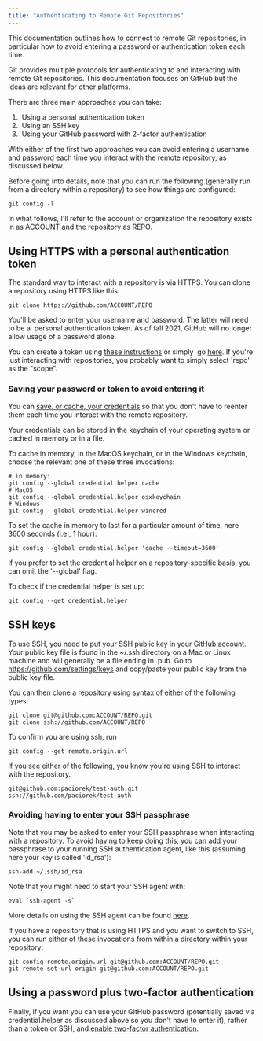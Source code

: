 ```yaml
---
title: "Authenticating to Remote Git Repositories"
---
```

This documentation outlines how to connect to remote Git repositories,
in particular how to avoid entering a password or authentication token
each time.

Git provides multiple protocols for authenticating to and interacting
with remote Git repositories. This documentation focuses on GitHub but
the ideas are relevant for other platforms.

There are three main approaches you can take:

1.   Using a personal authentication token
2.   Using an SSH key
3.   Using your GitHub password with 2-factor authentication

With either of the first two approaches you can avoid entering a
username and password each time you interact with the remote repository,
as discussed below.

Before going into details, note that you can run the
following (generally run from a directory within a repository) to see
how things are configured:

    git config -l

In what follows, I'll refer to the account or organization the
repository exists in as ACCOUNT and the repository as REPO.

## Using HTTPS with a personal authentication token

The standard way to interact with a repository is via HTTPS. You can
clone a repository using HTTPS like this:

    git clone https://github.com/ACCOUNT/REPO

You'll be asked to enter your username and password. The latter will
need to be a  personal authentication token. As of fall 2021, GitHub
will no longer allow usage of a password alone.

You can create a token using [these
instructions](https://docs.github.com/en/github/authenticating-to-github/creating-a-personal-access-token) or
simply  go [here](https://github.com/settings/tokens). If you're just
interacting with repositories, you probably want to simply select 'repo'
as the "scope". 

### Saving your password or token to avoid entering it<span id="git-save-auth"></span>

You can [save, or cache, your
credentials](https://docs.github.com/en/github/using-git/caching-your-github-credentials-in-git) so
that you don't have to reenter them each time you interact with the
remote repository.

Your credentials can be stored in the keychain of your operating system
or cached in memory or in a file.

To cache in memory, in the MacOS keychain, or in the Windows keychain,
choose the relevant one of these three invocations:

    # in memory:
    git config --global credential.helper cache
    # MacOS
    git config --global credential.helper osxkeychain
    # Windows
    git config --global credential.helper wincred

To set the cache in memory to last for a particular amount of time, here
3600 seconds (i.e., 1 hour):

    git config --global credential.helper 'cache --timeout=3600'

If you prefer to set the credential helper on a repository-specific
basis, you can omit the '--global' flag.

To check if the credential helper is set up:

    git config --get credential.helper

## SSH keys

To use SSH, you need to put your SSH public key in your GitHub account.
Your public key file is found in the ~/.ssh directory on a Mac or Linux
machine and will generally be a file ending in .pub. Go to
<https://github.com/settings/keys> and copy/paste your public key from
the public key file.

You can then clone a repository using syntax of either of the following
types:

    git clone git@github.com:ACCOUNT/REPO.git
    git clone ssh://github.com/ACCOUNT/REPO

To confirm you are using ssh, run

    git config --get remote.origin.url

If you see either of the following, you know you're using SSH to
interact with the repository.

    git@github.com:paciorek/test-auth.git
    ssh://github.com/paciorek/test-auth

### Avoiding having to enter your SSH passphrase

Note that you may be asked to enter your SSH passphrase when interacting
with a repository. To avoid having to keep doing this, you can add your
passphrase to your running SSH authentication agent, like this (assuming
here your key is called 'id_rsa'):

    ssh-add ~/.ssh/id_rsa

Note that you might need to start your SSH agent with:

    eval `ssh-agent -s`

More details on using the SSH agent can be found
[here](https://docs.github.com/en/github/authenticating-to-github/generating-a-new-ssh-key-and-adding-it-to-the-ssh-agent).

If you have a repository that is using HTTPS and you want to switch to
SSH, you can run either of these invocations from within a directory
within your repository:

    git config remote.origin.url git@github.com:ACCOUNT/REPO.git
    git remote set-url origin git@github.com:ACCOUNT/REPO.git

## Using a password plus two-factor authentication

Finally, if you want you can use your GitHub password (potentially saved
via credential.helper as discussed above so you don't have to enter it),
rather than a token or SSH, and [enable two-factor
authentication](https://docs.github.com/en/authentication/securing-your-account-with-two-factor-authentication-2fa/configuring-two-factor-authentication).
